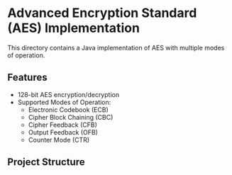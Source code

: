 # Advanced Encryption Standard (AES) Implementation

This directory contains a Java implementation of AES with multiple modes of operation.

## Features

- 128-bit AES encryption/decryption
- Supported Modes of Operation:
  - Electronic Codebook (ECB)
  - Cipher Block Chaining (CBC)
  - Cipher Feedback (CFB)
  - Output Feedback (OFB)
  - Counter Mode (CTR)

## Project Structure 